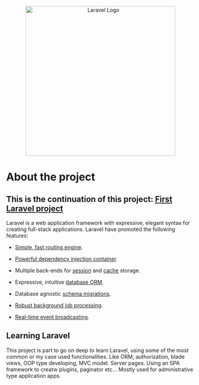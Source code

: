 
<p  align="center"><a  href="https://laravel.com"  target="_blank"><img  src="https://raw.githubusercontent.com/laravel/art/master/logo-lockup/5%20SVG/2%20CMYK/1%20Full%20Color/laravel-logolockup-cmyk-red.svg"  width="400"  alt="Laravel Logo"></a></p>

  
  
  

# About the project

## This is the continuation of this project: [First Laravel project](https://github.com/JoaquinC539/Laravel_Project)
  
 

Laravel is a web application framework with expressive, elegant syntax for creating full-stack applications. Laravel have promoted the following features:

  

  

- [Simple, fast routing engine](https://laravel.com/docs/routing).

  

- [Powerful dependency injection container](https://laravel.com/docs/container).

  

- Multiple back-ends for [session](https://laravel.com/docs/session) and [cache](https://laravel.com/docs/cache) storage.

  

- Expressive, intuitive [database ORM](https://laravel.com/docs/eloquent).

  

- Database agnostic [schema migrations](https://laravel.com/docs/migrations).

  

- [Robust background job processing](https://laravel.com/docs/queues).

  

- [Real-time event broadcasting](https://laravel.com/docs/broadcasting).

  

  

## Learning Laravel

  

This project is part to go on deep to learn Laravel, using some of the most common or my case used functionalities. Like ORM, authorization, blade views, OOP type developing, MVC model. Server pages. Using an SPA framework to creatw plugins, paginator etc... Mostly used for administrative type application apps.